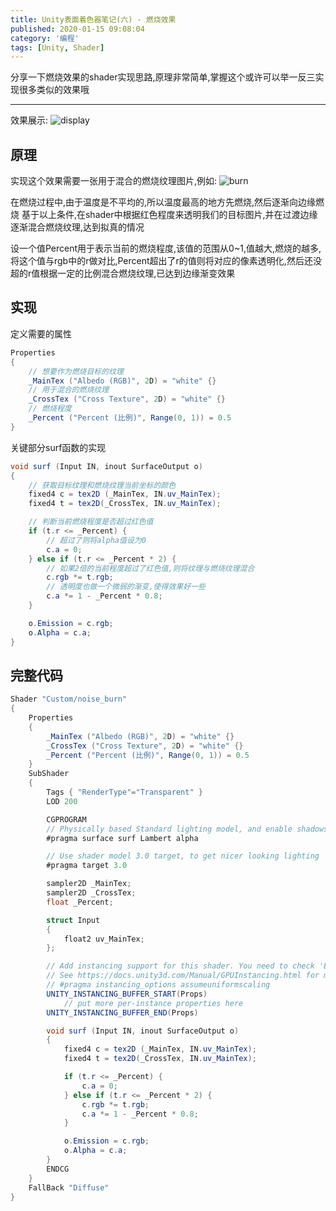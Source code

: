 ```yaml
---
title: Unity表面着色器笔记(六) - 燃烧效果
published: 2020-01-15 09:08:04
category: '编程'
tags: [Unity, Shader]
---
```


分享一下燃烧效果的shader实现思路,原理非常简单,掌握这个或许可以举一反三实现很多类似的效果哦

<!-- more -->

---

效果展示:
![display](burn_shader_display.gif)

## 原理

实现这个效果需要一张用于混合的燃烧纹理图片,例如:
![burn](burn_texture.jpg)

在燃烧过程中,由于温度是不平均的,所以温度最高的地方先燃烧,然后逐渐向边缘燃烧
基于以上条件,在shader中根据红色程度来透明我们的目标图片,并在过渡边缘逐渐混合燃烧纹理,达到拟真的情况

设一个值Percent用于表示当前的燃烧程度,该值的范围从0~1,值越大,燃烧的越多,将这个值与rgb中的r做对比,Percent超出了r的值则将对应的像素透明化,然后还没超的r值根据一定的比例混合燃烧纹理,已达到边缘渐变效果

## 实现

定义需要的属性
```csharp
Properties
{
    // 想要作为燃烧目标的纹理
    _MainTex ("Albedo (RGB)", 2D) = "white" {}
    // 用于混合的燃烧纹理
    _CrossTex ("Cross Texture", 2D) = "white" {}
    // 燃烧程度
    _Percent ("Percent (比例)", Range(0, 1)) = 0.5
}
```

关键部分surf函数的实现
```csharp
void surf (Input IN, inout SurfaceOutput o)
{
    // 获取目标纹理和燃烧纹理当前坐标的颜色
    fixed4 c = tex2D (_MainTex, IN.uv_MainTex);
    fixed4 t = tex2D(_CrossTex, IN.uv_MainTex);

    // 判断当前燃烧程度是否超过红色值
    if (t.r <= _Percent) {
        // 超过了则将alpha值设为0
        c.a = 0;
    } else if (t.r <= _Percent * 2) {
        // 如果2倍的当前程度超过了红色值,则将纹理与燃烧纹理混合
        c.rgb *= t.rgb;
        // 透明度也做一个微弱的渐变,使得效果好一些
        c.a *= 1 - _Percent * 0.8;
    }

    o.Emission = c.rgb;
    o.Alpha = c.a;
}
```

## 完整代码

```csharp
Shader "Custom/noise_burn"
{
    Properties
    {
        _MainTex ("Albedo (RGB)", 2D) = "white" {}
        _CrossTex ("Cross Texture", 2D) = "white" {}
        _Percent ("Percent (比例)", Range(0, 1)) = 0.5
    }
    SubShader
    {
        Tags { "RenderType"="Transparent" }
        LOD 200

        CGPROGRAM
        // Physically based Standard lighting model, and enable shadows on all light types
        #pragma surface surf Lambert alpha

        // Use shader model 3.0 target, to get nicer looking lighting
        #pragma target 3.0

        sampler2D _MainTex;
        sampler2D _CrossTex;
        float _Percent;

        struct Input
        {
            float2 uv_MainTex;
        };

        // Add instancing support for this shader. You need to check 'Enable Instancing' on materials that use the shader.
        // See https://docs.unity3d.com/Manual/GPUInstancing.html for more information about instancing.
        // #pragma instancing_options assumeuniformscaling
        UNITY_INSTANCING_BUFFER_START(Props)
            // put more per-instance properties here
        UNITY_INSTANCING_BUFFER_END(Props)

        void surf (Input IN, inout SurfaceOutput o)
        {
            fixed4 c = tex2D (_MainTex, IN.uv_MainTex);
            fixed4 t = tex2D(_CrossTex, IN.uv_MainTex);

            if (t.r <= _Percent) {
                c.a = 0;
            } else if (t.r <= _Percent * 2) {
                c.rgb *= t.rgb;
                c.a *= 1 - _Percent * 0.8;
            }

            o.Emission = c.rgb;
            o.Alpha = c.a;
        }
        ENDCG
    }
    FallBack "Diffuse"
}
```

